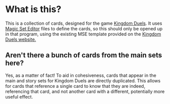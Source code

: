 # What is this?

This is a collection of cards, designed for the game [Kingdom Duels](https://kingdomduels.carrd.co/). It uses [Magic Set Editor](https://magicseteditor.boards.net/) files to define the cards, so this should only be opened up in that program, using the existing MSE template provided on the [Kingdom Duels website.](https://kingdomduels.carrd.co/#duel)

## Aren't there a bunch of cards from the main sets here?

Yes, as a matter of fact! To aid in cohesiveness, cards that appear in the main and story sets for Kingdom Duels are directly duplicated.
This allows for cards that reference a single card to know that they are indeed, referencing that card, and not another card with a different, potentially more useful effect.
